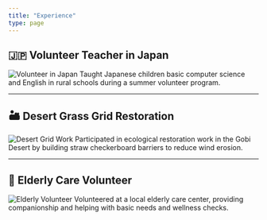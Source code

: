 ```yaml
---
title: "Experience"
type: page
---
```


## 🇯🇵 Volunteer Teacher in Japan
![Volunteer in Japan](/media/japan.jpg)
Taught Japanese children basic computer science and English in rural schools during a summer volunteer program.

---

## 🏜️ Desert Grass Grid Restoration
![Desert Grid Work](/media/desert.jpg)
Participated in ecological restoration work in the Gobi Desert by building straw checkerboard barriers to reduce wind erosion.

---

## 🧓 Elderly Care Volunteer
![Elderly Volunteer](/media/elderly.jpg)
Volunteered at a local elderly care center, providing companionship and helping with basic needs and wellness checks.
